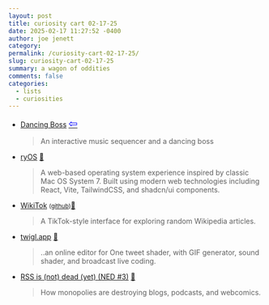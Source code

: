 ```yaml
---
layout: post
title: curiosity cart 02-17-25
date: 2025-02-17 11:27:52 -0400
author: joe jenett
category: 
permalink: /curiosity-cart-02-17-25/
slug: curiosity-cart-02-17-25
summary: a wagon of oddities
comments: false
categories:
  - lists
  - curiosities
---
```

<ul class="links">
	<li><a title="Dancing Boss by Laura Sirvent" href="https://boss.laurasirvent.com/">Dancing Boss</a>  <a title="source" href="https://waxy.org/2025/02/dancing-boss/"><span style="font-size:1.5em;color:blue;">&#8678;</span></a><blockquote><p>An interactive music sequencer and a dancing boss</p></blockquote></li>
	<li><a title="ryOS by Ryo Lu" href="https://os.ryo.lu/">ryOS</a> <a title="source" href="https://pinboard.in/u:arnicas">📌</a><blockquote><p>A web-based operating system experience inspired by classic Mac OS System 7. Built using modern web technologies including React, Vite, TailwindCSS, and shadcn/ui components.</p></blockquote></li>
	<li><a title="WikiTok by IsaacGemal" href="https://wikitok.vercel.app/">WikiTok</a> <small>(<a href="https://github.com/IsaacGemal/wikitok">github</a>)</small><a title="source" href="https://pinboard.in/u:bekishore">📌</a><blockquote><p>A TikTok-style interface for exploring random Wikipedia articles.</p></blockquote></li>
	<li><a title="twigl.app" href="https://twigl.app/">twigl.app</a> <a title="source" href="https://pinboard.in/u:arnicas">📌</a><blockquote><p>..an online editor for One tweet shader, with GIF generator, sound shader, and broadcast live coding.</p></blockquote></li>
	<li><a title="RSS is (not) dead (yet) (NED #3) – a webcomic" href="https://audmcname.com/comics/rss-is-not-dead-yet/">RSS is (not) dead (yet) (NED #3)</a> <a title="source" href="https://pinboard.in/u:cogdog">📌</a><blockquote><p>How monopolies are destroying blogs, podcasts, and webcomics.</p></blockquote></li>
</ul>
<a style="display:none;" href="https://brid.gy/publish/mastodon"><small>(cross-posted to mastodon)</small></a>